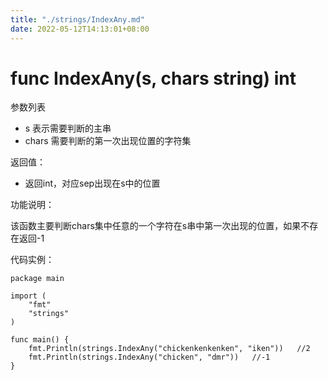 ```yaml
---
title: "./strings/IndexAny.md"
date: 2022-05-12T14:13:01+08:00
---
```

# func IndexAny(s, chars string) int

参数列表

- s 表示需要判断的主串
- chars 需要判断的第一次出现位置的字符集

返回值：

- 返回int，对应sep出现在s中的位置

功能说明：

该函数主要判断chars集中任意的一个字符在s串中第一次出现的位置，如果不存在返回-1

代码实例：

	package main
	
	import (
		"fmt"
		"strings"
	)
	
	func main() {
		fmt.Println(strings.IndexAny("chickenkenkenken", "iken"))   //2
		fmt.Println(strings.IndexAny("chicken", "dmr"))   //-1
	}